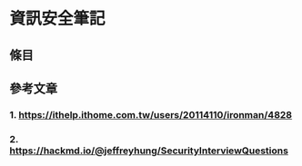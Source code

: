 # 資訊安全筆記

## 條目

## 參考文章
### 1. https://ithelp.ithome.com.tw/users/20114110/ironman/4828
### 2. https://hackmd.io/@jeffreyhung/SecurityInterviewQuestions